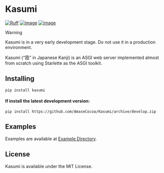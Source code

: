 # Kasumi
[![Ruff](https://img.shields.io/endpoint?url=https://raw.githubusercontent.com/astral-sh/ruff/main/assets/badge/v2.json)](https://github.com/astral-sh/ruff) [![image](https://img.shields.io/pypi/v/kasumi.svg)](https://pypi.python.org/pypi/kasumi) [![image](https://img.shields.io/pypi/pyversions/kasumi.svg)](https://pypi.python.org/pypi/kasumi)

> [!WARNING]
> Kasumi is in a very early development stage. Do not use it in a production environment.

Kasumi (“霞” in Japanese Kanji) is an ASGI web server implemented almost from scratch using Starlette as the ASGI toolkit.
## Installing
```
pip install kasumi
```

#### If install the latest development version: 
```
pip install https://github.com/AmaseCocoa/Kasumi/archive/develop.zip
```

## Examples
Examples are available at [Example Directory](https://github.com/AmaseCocoa/Kasumi/blob/develop/example).
## License
Kasumi is available under the MIT License.